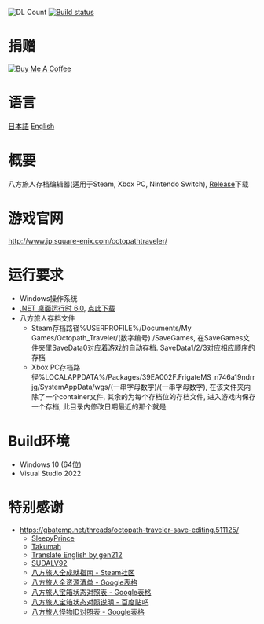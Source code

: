 ![DL Count](https://img.shields.io/github/downloads/turtle-insect/OctopathTraveler/total.svg)
[![Build status](https://ci.appveyor.com/api/projects/status/p0qp4jhksi2j0ktq?svg=true)](https://ci.appveyor.com/project/turtle-insect/octopathtraveler)

# 捐赠

<a href="https://www.buymeacoffee.com/06yi7RLlT" target="_blank"><img src="https://www.buymeacoffee.com/assets/img/custom_images/black_img.png" alt="Buy Me A Coffee" style="height: auto !important;width: auto !important;" ></a>

# 语言

[日本語](README_JA.md) [English](README_EN.md)

# 概要

八方旅人存档编辑器(适用于Steam, Xbox PC, Nintendo Switch), [Release](https://github.com/LonelyWindG/OctopathTraveler-SavaDataEditor/release)下载

# 游戏官网

http://www.jp.square-enix.com/octopathtraveler/

# 运行要求

* Windows操作系统
* [.NET 桌面运行时 6.0](https://dotnet.microsoft.com/download), [点此下载](https://aka.ms/dotnet/6.0/windowsdesktop-runtime-win-x64.exe)
* 八方旅人存档文件
  * Steam存档路径%USERPROFILE%/Documents/My Games/Octopath_Traveler/(数字编号)
    /SaveGames, 在SaveGames文件夹里SaveData0对应着游戏的自动存档. SaveData1/2/3对应相应顺序的存档
  * Xbox PC存档路径%LOCALAPPDATA%/Packages/39EA002F.FrigateMS_n746a19ndrrjg/SystemAppData/wgs/(一串字母数字)/(一串字母数字), 在该文件夹内除了一个container文件, 其余的为每个存档位的存档文件, 进入游戏内保存一个存档, 此目录内修改日期最近的那个就是

# Build环境

* Windows 10 (64位)
* Visual Studio 2022

# 特别感谢

* https://gbatemp.net/threads/octopath-traveler-save-editing.511125/
  * [SleepyPrince](https://gbatemp.net/members/sleepyprince.94652/)
  * [Takumah](https://gbatemp.net/members/takumah.456165/)
  * [Translate English by gen212](https://github.com/gen212/OctopathTraveler)
  * [SUDALV92](https://github.com/SUDALV92)
  * [八方旅人全成就指南 - Steam社区](https://steamcommunity.com/sharedfiles/filedetails/?id=2795091350)
  * [八方旅人全资源清单 - Google表格](https://docs.google.com/spreadsheets/d/14Kz5mTAYdxqdgjbkbotAMGC2aoiJBbrBUiLeh8Pwu0Q)
  * [八方旅人宝箱状态对照表 - Google表格](https://docs.google.com/spreadsheets/d/1WGN0166crI5IbnJ4QADnLiNHrL2FUr0MVFqmWH7dBRg)
  * [八方旅人宝箱状态对照说明 - 百度贴吧](https://tieba.baidu.com/p/7822253075)
  * [八方旅人怪物ID对照表 - Google表格](https://docs.google.com/spreadsheets/d/1O1OYHmLNsUcak5dByXbmEFDaxIbp-mDSHGC6j92P5ho)
